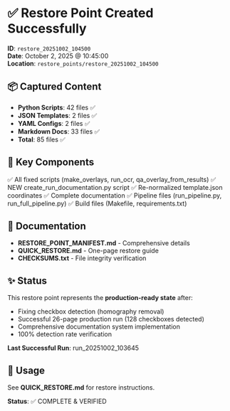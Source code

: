 # ✅ Restore Point Created Successfully

**ID**: `restore_20251002_104500`  
**Date**: October 2, 2025 @ 10:45:00  
**Location**: `restore_points/restore_20251002_104500`

## 📦 Captured Content

- **Python Scripts**: 42 files ✅
- **JSON Templates**: 2 files ✅
- **YAML Configs**: 2 files ✅
- **Markdown Docs**: 33 files ✅
- **Total**: 85 files ✅

## 🎯 Key Components

✅ All fixed scripts (make_overlays, run_ocr, qa_overlay_from_results)
✅ NEW create_run_documentation.py script
✅ Re-normalized template.json coordinates
✅ Complete documentation
✅ Pipeline files (run_pipeline.py, run_full_pipeline.py)
✅ Build files (Makefile, requirements.txt)

## 📖 Documentation

- **RESTORE_POINT_MANIFEST.md** - Comprehensive details
- **QUICK_RESTORE.md** - One-page restore guide
- **CHECKSUMS.txt** - File integrity verification

## ✨ Status

This restore point represents the **production-ready state** after:
- Fixing checkbox detection (homography removal)
- Successful 26-page production run (128 checkboxes detected)
- Comprehensive documentation system implementation
- 100% detection rate verification

**Last Successful Run**: run_20251002_103645

## 🔄 Usage

See **QUICK_RESTORE.md** for restore instructions.

**Status**: ✅ COMPLETE & VERIFIED
